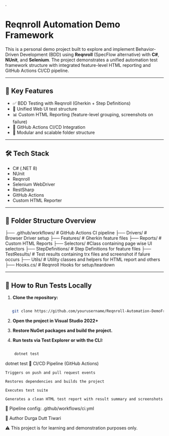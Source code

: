 ﻿.

# Reqnroll Automation Demo Framework

This is a personal demo project built to explore and implement Behavior-Driven Development (BDD) using **Reqnroll** (SpecFlow alternative) with **C#**, **NUnit**, and **Selenium**. The project demonstrates a unified automation test framework structure with integrated feature-level HTML reporting and GitHub Actions CI/CD pipeline.

---

## 🚀 Key Features

- ✅ BDD Testing with Reqnroll (Gherkin + Step Definitions)  
- 🧪 Unified Web UI test structure  
- 📊 Custom HTML Reporting (feature-level grouping, screenshots on failure)  
- 🔁 GitHub Actions CI/CD Integration  
- 🧩 Modular and scalable folder structure  

---

## 🛠️ Tech Stack

- C# (.NET 8)  
- NUnit  
- Reqnroll  
- Selenium WebDriver  
- RestSharp  
- GitHub Actions  
- Custom HTML Reporter  

---

## 📁 Folder Structure Overview

├── .github/workflows/ # GitHub Actions CI pipeline
├── Drivers/ # Browser Driver setup
├── Features/ # Gherkin feature files
├── Reports/ # Custom HTML Reports
├── Selectors/ #Class containing page wise UI selectors 
├── StepDefinitions/ # Step Definitions for feature files
├── TestResults/ # Test results containing trx files and screenshot if falure occurs
├── Utils/ # Utility classes and helpers for HTML report and others
├── Hooks.cs/ # Reqnroll Hooks for setup/teardown



---

## 🧪 How to Run Tests Locally

1. **Clone the repository:**

```bash

   git clone https://github.com/yourusername/Reqnroll-Automation-DemoFramework.git

```

2. **Open the project in Visual Studio 2022+**

3. **Restore NuGet packages and build the project.**

4. **Run tests via Test Explorer or with the CLI:**
```bash

	dotnet test

```

dotnet test
🔄 CI/CD Pipeline (GitHub Actions)

	Triggers on push and pull request events

	Restores dependencies and builds the project

	Executes test suite

	Generates a clean HTML test report with result summary and screenshots


📁 Pipeline config: .github/workflows/ci.yml



👤 Author
Durga Dutt Tiwari



⚠️ This project is for learning and demonstration purposes only.
